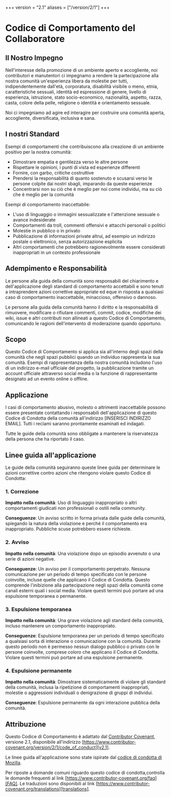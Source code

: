+++
version = "2.1"
aliases = ["/version/2/1"]
+++

# Codice di Comportamento del Collaboratore

## Il Nostro Impegno

Nell'interesse della promozione di un ambiente aperto e accogliente, noi
contributori e manutentori ci impegnamo a rendere la partecipazione alla nostra
comunità un'esperienza libera da molestie per tutti, indipendentemente dall'età,
corporatura, disabilità visibile o meno, etnia, caratteristiche sessuali,
identità ed espressione di genere, livello di esperienza, istruzione, stato
socio-economico, nazionalità, aspetto, razza, casta, colore della pelle,
religione o identità e orientamento sessuale.

Noi ci impegniamo ad agire ed interagire per costruire una comunità aperta,
accogliente, diversificata, inclusiva e sana.

## I nostri Standard

Esempi di comportamenti che contribuiscono alla creazione di un ambiente
positivo per la nostra comunità:

* Dimostrare empatia e gentilezza verso le altre persone
* Rispettare le opinioni, i punti di vista ed esperienze differenti
* Fornire, con garbo, critiche costruttive
* Prendersi la responsabilità di quanto sostenuto e scusarsi verso le persone
  colpite dai nostri sbagli, imparando da queste esperienze
* Concentrarsi non su ciò che è meglio per noi come individui, ma su ciò che è
  meglio per la comunità

Esempi di comportamento inaccettabile:

* L'uso di linguaggio o immagini sessualizzate e l'attenzione sessuale o avance
  indesiderate
* Comportamenti da troll, commenti offensivi e attacchi personali o politici
* Molestie in pubblico o in privato
* Pubblicazione di informazioni private altrui, ad esempio un indirizzo postale
  o elettronico, senza autorizzazione esplicita
* Altri comportamenti che potrebbero ragionevolmente essere considerati
  inappropriati in un contesto professionale

## Adempimento e Responsabilità

Le persone alla guida della comunità sono responsabili del chiarimento e
dell'applicazione degli standard di comportamento accettabili e sono tenuti a
intraprendere azioni correttive appropriate ed eque in risposta a qualsiasi caso
di comportamento inaccettabile, minaccioso, offensivo o dannoso.

Le persone alla guida della comunità hanno il diritto e la responsabilità di
rimuovere, modificare o rifiutare commenti, commit, codice, modifiche dei wiki,
issue e altri contributi non allineati a questo Codice di Comportamento,
comunicando le ragioni dell'intervento di moderazione quando opportuno.

## Scopo

Questo Codice di Comportamento si applica sia all'interno degli spazi della
comunità che negli spazi pubblici quando un individuo rappresenta la sua
comunità. Esempi di rappresentanza della nostra comunità includono l'uso di un
indirizzo e-mail ufficiale del progetto, la pubblicazione tramite un account
ufficiale attraverso social media o la funzione di rappresentante designato ad
un evento online o offline.

## Applicazione

I casi di comportamento abusivo, molesto o altrimenti inaccettabile possono
essere presentate contattando i responsabili dell'applicazione di questo Codice
di Condotta della comunità all'indirizzo [INSERISCI INDIRIZZO EMAIL]. Tutti i
reclami saranno prontamente esaminati ed indagati.

Tutte le guide della comunità sono obbligate a mantenere la riservatezza della
persona che ha riportato il caso.

## Linee guida all'applicazione

Le guide della comunità seguiranno queste linee guida per determinare le azioni
correttive contro azioni che ritengono violare questo Codice di Condotta:

### 1. Correzione

**Impatto nella comunità**: Uso di linguaggio inappropriato o altri
comportamenti giudicati non professionali o ostili nella community.

**Conseguenze**: Un avviso scritto in forma privata dalle guide della comunità,
spiegando la natura della violazione e perché il comportamento era
inappropriato. Pubbliche scuse potrebbero essere richieste.

### 2. Avviso

**Impatto nella comunità**: Una violazione dopo un episodio avvenuto o una serie
di azioni negative.

**Conseguenze**: Un avviso per il comportamento perpetrato. Nessuna
comunicazione per un periodo di tempo specificato con le persone coinvolte,
incluse quelle che applicano il Codice di Condotta. Questo comprende
l'inibizione alla partecipazione negli spazi della comunità come canali esterni
quali i social media. Violare questi termini può portare ad una espulsione
temporanea o permanente.

### 3. Espulsione temporanea

**Impatto nella comunità**: Una grave violazione agli standard della comunità,
incluso mantenere un comportamento inappropriato.

**Conseguenze**: Espulsione temporanea per un periodo di tempo specificato a
qualsiasi sorta di interazione o comunicazione con la comunità. Durante questo
periodo non è permesso nessun dialogo pubblico o privato con le persone
coinvolte, comprese coloro che applicano il Codice di Condotta. Violare questi
termini può portare ad una espulsione permanente.

### 4. Espulsione permanente

**Impatto nella comunità**: Dimostrare sistematicamente di violare gli standard
della comunità, inclusa la ripetizione di comportamenti inappropriati, molestie
o aggressioni individuali o denigrazione di gruppi di individui.

**Conseguenze**: Espulsione permanente da ogni interazione pubblica della
comunità.

## Attribuzione

Questo Codice di Comportamento è adattato dal [Contributor Covenant][homepage],
versione 2.1, disponibile all'indirizzo
[https://www.contributor-covenant.org/version/2/1/code_of_conduct][v2.1].

Le linee guida all'applicazione sono state ispirate dal [codice di condotta di
Mozilla][Mozilla CoC].

Per riposte a domande comuni riguardo questo codice di condotta,controlla le
domande frequenti al link [https://www.contributor-covenant.org/faq][FAQ]. Le
traduzioni sono disponibili al link
[https://www.contributor-covenant.org/translations][translations].

[homepage]: https://www.contributor-covenant.org
[v2.1]: https://www.contributor-covenant.org/version/2/1/code_of_conduct
[Mozilla CoC]: https://github.com/mozilla/diversity
[FAQ]: https://www.contributor-covenant.org/faq
[translations]: https://www.contributor-covenant.org/translations
